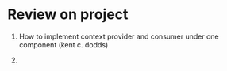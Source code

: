 # Review on project

1. How to implement context provider and consumer under one component (kent c. dodds)

2.
